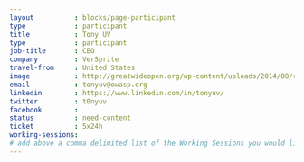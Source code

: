 ```yaml
---
layout          : blocks/page-participant
type            : participant
title           : Tony UV
type            : participant
job-title       : CEO
company         : VerSprite
travel-from     : United States
image           : http://greatwideopen.org/wp-content/uploads/2014/08/rz_tonyuv.jpg
email           : tonyuv@owasp.org
linkedin        : https://www.linkedin.com/in/tonyuv/
twitter         : t0nyuv
facebook        :
status          : need-content
ticket          : 5x24h
working-sessions:
# add above a comma delimited list of the Working Sessions you would like to attend (use the session's title)
---
```

